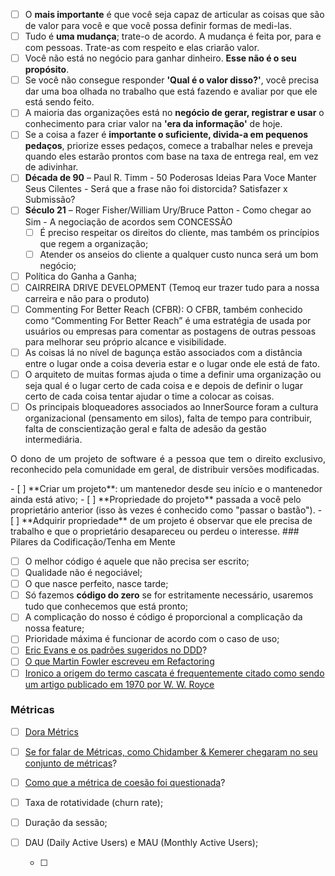 - [ ] O **mais importante** é que você seja capaz de articular as coisas que são de valor para você e que você possa definir formas de medi-las.
- [ ] Tudo é **uma mudança**; trate-o de acordo. A mudança é feita por, para e com pessoas. Trate-as com respeito e elas criarão valor.
- [ ] Você não está no negócio para ganhar dinheiro. **Esse não é o seu propósito**.
- [ ] Se você não consegue responder **'Qual é o valor disso?'**, você precisa dar uma boa olhada no trabalho que está fazendo e avaliar por que ele está sendo feito.
- [ ] A maioria das organizações está no **negócio de gerar, registrar e usar** o conhecimento para criar valor na **'era da informação'** de hoje.
- [ ] Se a coisa a fazer é **importante o suficiente, divida-a em pequenos pedaços**, priorize esses pedaços, comece a trabalhar neles e preveja quando eles estarão prontos com base na taxa de entrega real, em vez de adivinhar.
- [ ] **Década de 90** – Paul R. Timm - 50 Poderosas Ideias Para Voce Manter Seus Cilentes - Será que a frase não foi distorcida? Satisfazer x Submissão?
- [ ] **Século 21** – Roger Fisher/William Ury/Bruce Patton - Como chegar ao Sim - A negociação de acordos sem CONCESSÃO
	- [ ] É preciso respeitar os direitos do cliente, mas também os princípios que regem a organização;
	- [ ] Atender os anseios do cliente a qualquer custo nunca será um bom negócio;
- [ ] Política do Ganha a Ganha;
- [ ] CAIRREIRA DRIVE DEVELOPMENT (Temoq eur trazer tudo para a nossa carreira e não para o produto)
- [ ] Commenting For Better Reach (CFBR): O CFBR, também conhecido como “Commenting For Better Reach” é uma estratégia de usada por usuários ou empresas para comentar as postagens de outras pessoas para melhorar seu próprio alcance e visibilidade.
- [ ] As coisas lá no nível de bagunça estão associados com a distância entre o lugar onde a coisa deveria estar e o lugar onde ele está de fato.
- [ ] O arquiteto de muitas formas ajuda o time a definir uma organização ou seja qual é o lugar certo de cada coisa e e depois de definir o lugar certo de cada coisa tentar ajudar o time a colocar as coisas.
- [ ] Os principais bloqueadores associados ao InnerSource foram a cultura organizacional (pensamento em silos), falta de tempo para contribuir, falta de conscientização geral e falta de adesão da gestão intermediária.
<p align="justify">O dono de um projeto de software é a pessoa que tem o direito exclusivo, reconhecido pela comunidade em geral, de distribuir versões modificadas.</p>
- [ ] **Criar um projeto**: um mantenedor desde seu início e o mantenedor ainda está ativo;
- [ ] **Propriedade do projeto** passada a você pelo proprietário anterior (isso às vezes é conhecido como "passar o bastão").
- [ ] **Adquirir propriedade** de um projeto é observar que ele precisa de trabalho e que o proprietário desapareceu ou perdeu o interesse.
### Pilares da Codificação/Tenha em Mente

- [ ] O melhor código é aquele que não precisa ser escrito;
- [ ] Qualidade não é negociável;
- [ ] O que nasce perfeito, nasce tarde;
- [ ] Só fazemos **código do zero** se for estritamente necessário, usaremos tudo que conhecemos que está pronto;
- [ ] A complicação do nosso é código é proporcional a complicação da nossa feature;
- [ ] Prioridade máxima é funcionar de acordo com o caso de uso;
- [ ] [Eric Evans e os padrões sugeridos no DDD](https://domainlanguage.com/ddd/reference/)?
- [ ] [O que Martin Fowler escreveu em Refactoring](https://martinfowler.com/books/refactoring.html)
- [ ] [Ironico a origem do termo cascata é frequentemente citado como sendo um artigo publicado em 1970 por W. W. Royce](https://agile.pub/assuntos-diversos/a-grande-mentira-do-waterfall/)
  
### Métricas
- [ ] [Dora Métrics](https://dora.dev/)
- [ ] [Se for falar de Métricas, como Chidamber & Kemerer chegaram no seu conjunto de métricas](https://www.aivosto.com/project/help/pm-oo-ck.html)?
- [ ] [Como que a métrica de coesão foi questionada](https://www.aivosto.com/project/help/pm-oo-cohesion.html#LCOM1)?
- [ ] Taxa de rotatividade (churn rate);
- [ ] Duração da sessão;
- [ ] DAU (Daily Active Users) e MAU (Monthly Active Users);
  
    - [ ] 